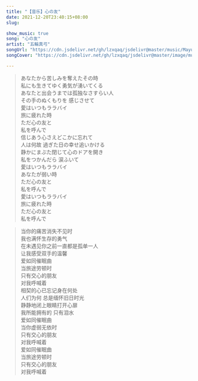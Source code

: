 ```yaml
---
title: "【音乐】心の友"
date: 2021-12-20T23:40:15+08:00
slug: 

show_music: true
song: "心の友"
artist: "五輪真弓"
songUrl: "https://cdn.jsdelivr.net/gh/lzxqaq/jsdelivr@master/music/Mayumi_Itsuwa_Kokorono_Tomo.mp3"
songCover: "https://cdn.jsdelivr.net/gh/lzxqaq/jsdelivr@master/image/music/Mayumi_Itsuwa_Kokorono_Tomo.jpg"

---
```


> あなたから苦しみを奪えたその時  
> 私にも生きてゆく勇気が湧いてくる  
> あなたと出会うまでは孤独なさすらい人  
> その手のぬくもりを 感じさせて  
> 愛はいつもララバイ  
> 旅に疲れた時  
> ただ心の友と  
> 私を呼んで  
> 信じあう心さえどこかに忘れて  
> 人は何故 過ぎた日の幸せ追いかける  
> 静かにまぶた閉じて心のドアを開き  
> 私をつかんだら 涙ふいて  
> 愛はいつもララバイ  
> あなたが弱い時  
> ただ心の友と  
> 私を呼んで  
> 愛はいつもララバイ  
> 旅に疲れた時  
> ただ心の友と  
> 私を呼んで  

> 当你的痛苦消失不见时  
> 我也满怀生存的勇气  
> 在未遇见你之前一直都是孤单一人  
> 让我感受双手的温馨  
> 爱如同催眠曲  
> 当旅途劳顿时  
> 只有交心的朋友  
> 对我呼喊着  
> 相契的心已忘记身在何处  
> 人们为何 总是缅怀旧日时光  
> 静静地闭上眼睛打开心扉  
> 我所能拥有的 只有泪水  
> 爱如同催眠曲  
> 当你虚弱无依时  
> 只有交心的朋友  
> 对我呼喊着  
> 爱如同催眠曲  
> 当旅途劳顿时  
> 只有交心的朋友  
> 对我呼喊着  